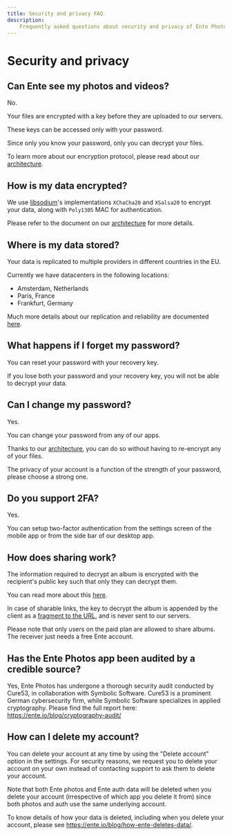 ```yaml
---
title: Security and privacy FAQ
description:
    Frequently asked questions about security and privacy of Ente Photos
---
```


# Security and privacy

## Can Ente see my photos and videos?

No.

Your files are encrypted with a key before they are uploaded to our servers.

These keys can be accessed only with your password.

Since only you know your password, only you can decrypt your files.

To learn more about our encryption protocol, please read about our
[architecture](https://ente.io/architecture).

## How is my data encrypted?

We use [libsodium](https://libsodium.gitbook.io/doc/)'s implementations
`XChaCha20` and `XSalsa20` to encrypt your data, along with `Poly1305` MAC for
authentication.

Please refer to the document on our [architecture](https://ente.io/architecture)
for more details.

## Where is my data stored?

Your data is replicated to multiple providers in different countries in the EU.

Currently we have datacenters in the following locations:

-   Amsterdam, Netherlands
-   Paris, France
-   Frankfurt, Germany

Much more details about our replication and reliability are documented
[here](https://ente.io/reliability).

## What happens if I forget my password?

You can reset your password with your recovery key.

If you lose both your password and your recovery key, you will not be able to
decrypt your data.

## Can I change my password?

Yes.

You can change your password from any of our apps.

Thanks to our [architecture](https://ente.io/architecture), you can do so
without having to re-encrypt any of your files.

The privacy of your account is a function of the strength of your password,
please choose a strong one.

## Do you support 2FA?

Yes.

You can setup two-factor authentication from the settings screen of the mobile
app or from the side bar of our desktop app.

## How does sharing work?

The information required to decrypt an album is encrypted with the recipient's
public key such that only they can decrypt them.

You can read more about this [here](https://ente.io/architecture#sharing).

In case of sharable links, the key to decrypt the album is appended by the
client as a [fragment to the URL](https://en.wikipedia.org/wiki/URI_fragment),
and is never sent to our servers.

Please note that only users on the paid plan are allowed to share albums. The
receiver just needs a free Ente account.

## Has the Ente Photos app been audited by a credible source?

Yes, Ente Photos has undergone a thorough security audit conducted by Cure53, in
collaboration with Symbolic Software. Cure53 is a prominent German cybersecurity
firm, while Symbolic Software specializes in applied cryptography. Please find
the full report here: https://ente.io/blog/cryptography-audit/

## How can I delete my account?

You can delete your account at any time by using the "Delete account" option in
the settings. For security reasons, we request you to delete your account on
your own instead of contacting support to ask them to delete your account.

Note that both Ente photos and Ente auth data will be deleted when you delete
your account (irrespective of which app you delete it from) since both photos
and auth use the same underlying account.

To know details of how your data is deleted, including when you delete your account, please see https://ente.io/blog/how-ente-deletes-data/.
